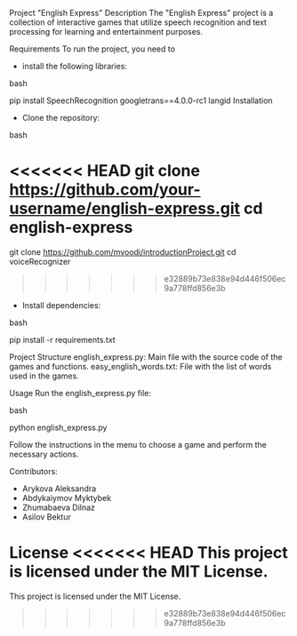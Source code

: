 Project "English Express"
Description
The "English Express" project is a collection of interactive games that utilize speech recognition and text processing for learning and entertainment purposes.

Requirements
To run the project, you need to 
- install the following libraries:

bash

pip install SpeechRecognition googletrans==4.0.0-rc1 langid
Installation

- Clone the repository:

bash

<<<<<<< HEAD
git clone https://github.com/your-username/english-express.git
cd english-express
=======
git clone https://github.com/mvoodi/introductionProject.git
cd voiceRecognizer
>>>>>>> e32889b73e838e94d446f506ec9a778ffd856e3b

- Install dependencies:

bash

pip install -r requirements.txt


Project Structure
english_express.py: Main file with the source code of the games and functions.
easy_english_words.txt: File with the list of words used in the games.

Usage
Run the english_express.py file:

bash

python english_express.py

Follow the instructions in the menu to choose a game and perform the necessary actions.


Contributors:

- Arykova Aleksandra
- Abdykaiymov Myktybek
- Zhumabaeva Dilnaz
- Asilov Bektur


License
<<<<<<< HEAD
This project is licensed under the MIT License.
=======
This project is licensed under the MIT License.
>>>>>>> e32889b73e838e94d446f506ec9a778ffd856e3b
